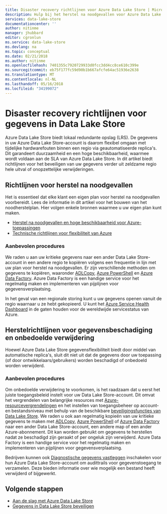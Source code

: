 ```yaml
---
title: Disaster recovery richtlijnen voor Azure Data Lake Store | Microsoft Docs
description: Hulp bij het herstel na noodgevallen voor Azure Data Lake Store
services: data-lake-store
documentationcenter: ''
author: nitinme
manager: jhubbard
editor: cgronlun
ms.service: data-lake-store
ms.devlang: na
ms.topic: conceptual
ms.date: 02/21/2018
ms.author: nitinme
ms.openlocfilehash: 7401355c7920729933d0fcc3dd4cc8ce610c399e
ms.sourcegitcommit: eb75f177fc59d90b1b667afcfe64ac51936e2638
ms.translationtype: MT
ms.contentlocale: nl-NL
ms.lasthandoff: 05/16/2018
ms.locfileid: "34199072"
---
```

# <a name="disaster-recovery-guidance-for-data-in-data-lake-store"></a>Disaster recovery richtlijnen voor gegevens in Data Lake Store

Azure Data Lake Store biedt lokaal redundante opslag (LRS). De gegevens in uw Azure Data Lake Store-account is daarom flexibel omgaan met tijdelijke hardwarefouten binnen een regio via geautomatiseerde replica's. Dit garandeert duurzaamheid en een hoge beschikbaarheid, waarmee wordt voldaan aan de SLA van Azure Data Lake Store. In dit artikel biedt richtlijnen voor het beveiligen van uw gegevens verder uit zeldzame regio hele uitval of onopzettelijke verwijderingen.

## <a name="disaster-recovery-guidance"></a>Richtlijnen voor herstel na noodgevallen
Het is essentieel dat elke klant een eigen plan voor herstel na noodgevallen voorbereidt. Lees de informatie in dit artikel voor het bouwen van het noodherstelplan. Hier volgen enkele bronnen waarmee u uw eigen plan kunt maken.

* [Herstel na noodgevallen en hoge beschikbaarheid voor Azure-toepassingen](../resiliency/resiliency-disaster-recovery-high-availability-azure-applications.md)
* [Technische richtlijnen voor flexibiliteit van Azure](../resiliency/resiliency-technical-guidance.md)

### <a name="best-practices"></a>Aanbevolen procedures
We raden u aan uw kritieke gegevens naar een ander Data Lake Store-account in een andere regio te kopiëren volgens een frequentie in lijn met uw plan voor herstel na noodgevallen. Er zijn verschillende methoden om gegevens te kopiëren, waaronder [ADLCopy](data-lake-store-copy-data-azure-storage-blob.md), [Azure PowerShell](data-lake-store-get-started-powershell.md) en [Azure Data Factory](../data-factory/connector-azure-data-lake-store.md). Azure Data Factory is een handige service voor het regelmatig maken en implementeren van pijplijnen voor gegevensverplaatsing.

In het geval van een regionale storing kunt u uw gegevens openen vanuit de regio waarnaar u ze hebt gekopieerd. U kunt het [Azure Service Health Dashboard](https://azure.microsoft.com/status/) in de gaten houden voor de wereldwijde servicestatus van Azure.

## <a name="data-corruption-or-accidental-deletion-recovery-guidance"></a>Herstelrichtlijnen voor gegevensbeschadiging en onbedoelde verwijdering
Hoewel Azure Data Lake Store gegevensflexibiliteit biedt door middel van automatische replica's, sluit dit niet uit dat de gegevens door uw toepassing (of door ontwikkelaars/gebruikers) worden beschadigd of onbedoeld worden verwijderd.

### <a name="best-practices"></a>Aanbevolen procedures
Om onbedoelde verwijdering te voorkomen, is het raadzaam dat u eerst het juiste toegangsbeleid instelt voor uw Data Lake Store-account.  Dit omvat het vergrendelen van belangrijke resources met [Azure-resourcevergrendelingen](../azure-resource-manager/resource-group-lock-resources.md) en het instellen van toegangsbeheer op account- en bestandsniveau met behulp van de beschikbare [beveiligingsfuncties van Data Lake Store](data-lake-store-security-overview.md). We raden u ook aan regelmatig kopieën van uw kritieke gegevens te maken met [ADLCopy](data-lake-store-copy-data-azure-storage-blob.md), [Azure PowerShell](data-lake-store-get-started-powershell.md) of [Azure Data Factory](../data-factory/connector-azure-data-lake-store.md) naar een ander Data Lake Store-account, een andere map of een ander Azure-abonnement.  Dit kan worden gebruikt om gegevens te herstellen nadat ze beschadigd zijn geraakt of per ongeluk zijn verwijderd. Azure Data Factory is een handige service voor het regelmatig maken en implementeren van pijplijnen voor gegevensverplaatsing.

Bedrijven kunnen ook [Diagnostische gegevens vastleggen](data-lake-store-diagnostic-logs.md) inschakelen voor hun Azure Data Lake Store-account om audittrails voor gegevenstoegang te verzamelen. Deze bieden informatie over wie mogelijk een bestand heeft verwijderd of bijgewerkt.

## <a name="next-steps"></a>Volgende stappen
* [Aan de slag met Azure Data Lake Store](data-lake-store-get-started-portal.md)
* [Gegevens in Data Lake Store beveiligen](data-lake-store-secure-data.md)

